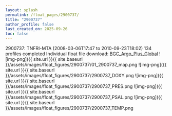 ```yaml
---
layout: splash
permalink: /float_pages/2900737/
title: "2900737"
author_profile: false
last_created_on: 2025-09-26
toc: false
---
```

 
2900737: TNFRI-MTA (2008-03-06T17:47 to 2010-09-23T18:02)
134 profiles completed
Individual float file download: [BGC_Argo_Plus_Global](https://ftp.soest.hawaii.edu/bgc_argo_plus/Individual_Floats/outliers_removed/2900737_Sprof_processed.nc)
![img-png]({{ site.url }}{{ site.baseurl }}/assets/images/float_figures/2900737/01_2900737_map.png
![img-png]({{ site.url }}{{ site.baseurl }}/assets/images/float_figures/2900737/2900737_DOXY.png
![img-png]({{ site.url }}{{ site.baseurl }}/assets/images/float_figures/2900737/2900737_PRES.png
![img-png]({{ site.url }}{{ site.baseurl }}/assets/images/float_figures/2900737/2900737_PSAL.png
![img-png]({{ site.url }}{{ site.baseurl }}/assets/images/float_figures/2900737/2900737_TEMP.png
